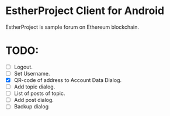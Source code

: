 # EstherProject Client for Android
EstherProject is sample forum on Ethereum blockchain.

# TODO:
- [ ] Logout.
- [ ] Set Username.
- [x] QR-code of address to Account Data Dialog.
- [ ] Add topic dialog.
- [ ] List of posts of topic.
- [ ] Add post dialog.
- [ ] Backup dialog